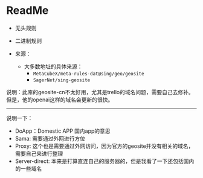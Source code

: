# ReadMe
- 无头规则
- 二进制规则



- 来源：
  - 大多数地址的具体来源：
    - `MetaCubeX/meta-rules-dat@sing/geo/geosite`
    - `SagerNet/sing-geosite`

说明：此库的geosite-cn不太好用，尤其是trello的域名问题，需要自己去修补。但是，他的openai这样的域名会更新的很快。

---
说明一下：
- DoApp：Domestic APP 国内app的意思
- Sama: 需要通过外网进行方位
- Proxy: 这个也是需要通过外网访问，因为官方的geosite并没有相关的域名，需要自己来进行整理
- Server-direct: 本来是打算直连自己的服务器的，但是我看了一下还包括国内的一些域名
